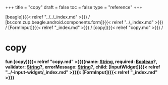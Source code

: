 +++
title = "copy"
draft = false
toc = false
type = "reference"
+++

[beagle]({{< relref "../../_index.md" >}}) / [br.com.zup.beagle.android.components.form]({{< relref "../_index.md" >}}) / [FormInput]({{< relref "_index.md" >}}) / [copy]({{< relref "copy.md" >}}) / 



# copy  
  
<b><b>fun [copy]({{< relref "copy.md" >}})(name: [String](https://kotlinlang.org/api/latest/jvm/stdlib/kotlin/-string/index.html), required: [Boolean](https://kotlinlang.org/api/latest/jvm/stdlib/kotlin/-boolean/index.html)?, validator: [String](https://kotlinlang.org/api/latest/jvm/stdlib/kotlin/-string/index.html)?, errorMessage: [String](https://kotlinlang.org/api/latest/jvm/stdlib/kotlin/-string/index.html)?, child: [InputWidget]({{< relref "../-input-widget/_index.md" >}})): [FormInput]({{< relref "_index.md" >}})</b></b>  



